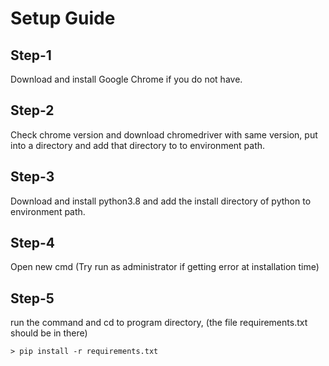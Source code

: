 # Setup Guide

## Step-1
Download and install Google Chrome if you do not have.

## Step-2
Check chrome version and download chromedriver with same version, put into a directory and add that directory to to
 environment path.

## Step-3 
Download and install python3.8 and add the install directory of python to environment path.

## Step-4
Open new cmd (Try run as administrator if getting error at installation time)

## Step-5
run the command and cd to program directory, (the file requirements.txt should be in there)
```
> pip install -r requirements.txt
```